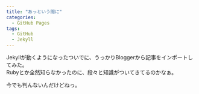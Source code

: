 ```yaml
---
title: "あっという間に"
categories:
  - GitHub Pages
tags:
  - GitHub
  - Jekyll
---
```

Jekyllが動くようになったついでに、うっかりBloggerから記事をインポートしてみた。  
Rubyとか全然知らなかったのに、段々と知識がついてきてるのかなぁ。  

今でも判んないんだけどねっ。
